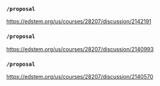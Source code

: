 ### `/proposal`
https://edstem.org/us/courses/28207/discussion/2142191
### `/proposal`
https://edstem.org/us/courses/28207/discussion/2140993
### `/proposal`
https://edstem.org/us/courses/28207/discussion/2140570

